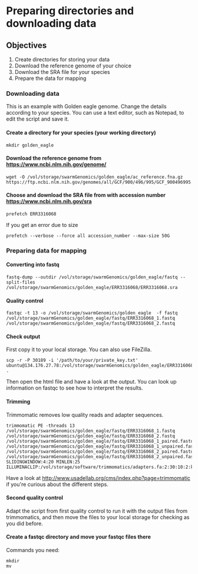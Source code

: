 # Preparing directories and downloading data 

## Objectives
1. Create directories for storing your data 
2. Download the reference genome of your choice 
3. Download the SRA file for your species
4. Prepare the data for mapping

### Downloading data
This is an example with Golden eagle genome. Change the details according to your species.
You can use a text editor, such as Notepad, to edit the script and save it. 

#### Create a directory for your species (your working directory)
```
mkdir golden_eagle
```
#### Download the reference genome from https://www.ncbi.nlm.nih.gov/genome/
```
wget -O /vol/storage/swarmGenomics/golden_eagle/ac_reference.fna.gz https://ftp.ncbi.nlm.nih.gov/genomes/all/GCF/900/496/995/GCF_900496995.4_bAquChr1.4/GCF_900496995.4_bAquChr1.4_genomic.fna.gz
```
#### Choose and download the SRA file from with accession number https://www.ncbi.nlm.nih.gov/sra
```
prefetch ERR3316068 
```
If you get an error due to size
```
prefetch --verbose --force all accession_number --max-size 50G 
```
### Preparing data for mapping
#### Converting into fastq
```
fastq-dump --outdir /vol/storage/swarmGenomics/golden_eagle/fastq --split-files /vol/storage/swarmGenomics/golden_eagle/ERR3316068/ERR3316068.sra
```
#### Quality control
```
fastqc -t 13 -o /vol/storage/swarmGenomics/golden_eagle  -f fastq /vol/storage/swarmGenomics/golden_eagle/fastq/ERR3316068_1.fastq /vol/storage/swarmGenomics/golden_eagle/fastq/ERR3316068_2.fastq
```
#### Check output
First copy it to your local storage. You can also use FileZilla.
```
scp -r -P 30189 -i '/path/to/your/private_key.txt' ubuntu@134.176.27.78:/vol/storage/swarmGenomics/golden_eagle/ERR3316068_1_fastqc* .
```
Then open the html file and have a look at the output.
You can look up information on fastqc to see how to interpret the results.

#### Trimming

Trimmomatic removes low quality reads and adapter sequences. 
```
trimmomatic PE -threads 13 /vol/storage/swarmGenomics/golden_eagle/fastq/ERR3316068_1.fastq /vol/storage/swarmGenomics/golden_eagle/fastq/ERR3316068_2.fastq /vol/storage/swarmGenomics/golden_eagle/fastq/ERR3316068_1_paired.fastq.gz /vol/storage/swarmGenomics/golden_eagle/fastq/ERR3316068_1_unpaired.fastq.gz /vol/storage/swarmGenomics/golden_eagle/fastq/ERR3316068_2_paired.fastq.gz /vol/storage/swarmGenomics/golden_eagle/fastq/ERR3316068_2_unpaired.fastq.gz SLIDINGWINDOW:4:20 MINLEN:25 ILLUMINACLIP:/vol/storage/software/trimmomatics/adapters.fa:2:30:10:2:keepBothReads
```
Have a look at http://www.usadellab.org/cms/index.php?page=trimmomatic if you're curious about the different steps.

#### Second quality control

Adapt the script from first quality control to run it with the output files from trimmomatics, and then move the files to your local storage for checking as you did before.

#### Create a fastqc directory and move your fastqc files there
Commands you need:
```
mkdir
mv
```
